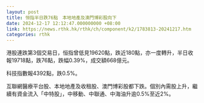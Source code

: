 ```yaml
---
layout: post
title: 恒指半日跌76點　本地地產及澳門博彩股向下
date: 2024-12-17 12:12:47.000000000 +08:00
link: https://news.rthk.hk/rthk/ch/component/k2/1783813-20241217.htm
categories: rthk
---
```


港股連跌第3個交易日，恒指曾低見19620點，跌近180點，亦一度轉升，半日收報19718點，跌76點，跌幅0.39%，成交額668億元。

科技指數報4392點，跌0.5%。

互聯網醫療平台股、本地地產及收租股、澳門博彩股都下跌。個別內需股上升，繼續有資金流入「中特股」，中移動、中聯通、中海油升逾0.5%至近2%。
